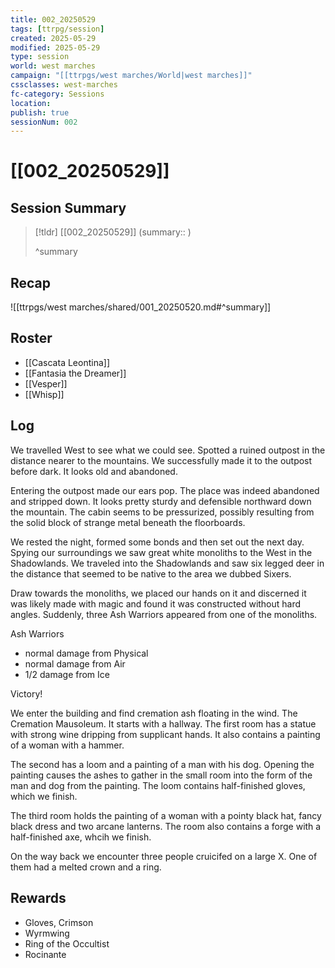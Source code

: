 ```yaml
---
title: 002_20250529
tags: [ttrpg/session]
created: 2025-05-29
modified: 2025-05-29
type: session
world: west marches
campaign: "[[ttrpgs/west marches/World|west marches]]"
cssclasses: west-marches
fc-category: Sessions
location: 
publish: true
sessionNum: 002
---
```


# [[002_20250529]]

## Session Summary

> [!tldr] [[002_20250529]]
> (summary:: )
>
> ^summary

## Recap

![[ttrpgs/west marches/shared/001_20250520.md#^summary]]

## Roster

- [[Cascata Leontina]]
- [[Fantasia the Dreamer]]
- [[Vesper]]
- [[Whisp]]

## Log

We travelled West to see what we could see. Spotted a ruined outpost in the distance nearer to the mountains. We successfully made it to the outpost before dark. It looks old and abandoned.

Entering the outpost made our ears pop. The place was indeed abandoned and stripped down. It looks pretty sturdy and defensible northward down the mountain. The cabin seems to be pressurized, possibly resulting from the solid block of strange metal beneath the floorboards.

We rested the night, formed some bonds and then set out the next day. Spying our surroundings we saw great white monoliths to the West in the Shadowlands. We traveled into the Shadowlands and saw six legged deer in the distance that seemed to be native to the area we dubbed Sixers.

Draw towards the monoliths, we placed our hands on it and discerned it was likely made with magic and found it was constructed without hard angles. Suddenly, three Ash Warriors appeared from one of the monoliths.

Ash Warriors
* normal damage from Physical
* normal damage from Air
* 1/2 damage from Ice

Victory!

We enter the building and find cremation ash floating in the wind. The Cremation Mausoleum. It starts with a hallway. The first room has a statue with strong wine dripping from supplicant hands. It also contains a painting of a woman with a hammer.

The second has a loom and a painting of a man with his dog. Opening the painting causes the ashes to gather in the small room into the form of the man and dog from the painting. The loom contains half-finished gloves, which we finish.

The third room holds the painting of a woman with a pointy black hat, fancy black dress and two arcane lanterns. The room also contains a forge with a half-finished axe, whcih we finish.

On the way back we encounter three people cruicifed on a large X. One of them had a melted crown and a ring.

## Rewards

* Gloves, Crimson
* Wyrmwing
* Ring of the Occultist
* Rocinante
